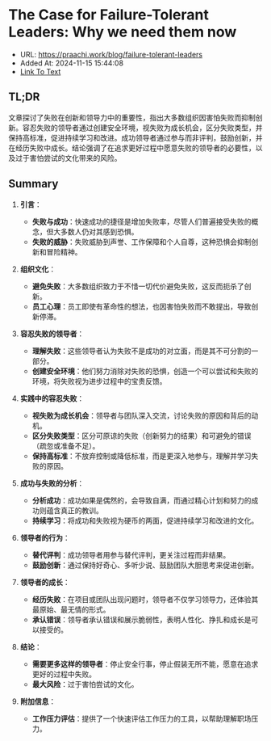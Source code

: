# The Case for Failure-Tolerant Leaders: Why we need them now
- URL: https://praachi.work/blog/failure-tolerant-leaders
- Added At: 2024-11-15 15:44:08
- [Link To Text](2024-11-15-the-case-for-failure-tolerant-leaders-why-we-need-them-now_raw.md)

## TL;DR
文章探讨了失败在创新和领导力中的重要性，指出大多数组织因害怕失败而抑制创新。容忍失败的领导者通过创建安全环境，视失败为成长机会，区分失败类型，并保持高标准，促进持续学习和改进。成功领导者通过参与而非评判，鼓励创新，并在经历失败中成长。结论强调了在追求更好过程中愿意失败的领导者的必要性，以及过于害怕尝试的文化带来的风险。

## Summary
1. **引言**：
   - **失败与成功**：快速成功的捷径是增加失败率，尽管人们普遍接受失败的概念，但大多数人仍对其感到恐惧。
   - **失败的威胁**：失败威胁到声誉、工作保障和个人自尊，这种恐惧会抑制创新和冒险精神。

2. **组织文化**：
   - **避免失败**：大多数组织致力于不惜一切代价避免失败，这反而扼杀了创新。
   - **员工心理**：员工即使有革命性的想法，也因害怕失败而不敢提出，导致创新停滞。

3. **容忍失败的领导者**：
   - **理解失败**：这些领导者认为失败不是成功的对立面，而是其不可分割的一部分。
   - **创建安全环境**：他们努力消除对失败的恐惧，创造一个可以尝试和失败的环境，将失败视为进步过程中的宝贵反馈。

4. **实践中的容忍失败**：
   - **视失败为成长机会**：领导者与团队深入交流，讨论失败的原因和背后的动机。
   - **区分失败类型**：区分可原谅的失败（创新努力的结果）和可避免的错误（疏忽或准备不足）。
   - **保持高标准**：不放弃控制或降低标准，而是更深入地参与，理解并学习失败的原因。

5. **成功与失败的分析**：
   - **分析成功**：成功如果是偶然的，会导致自满，而通过精心计划和努力的成功则蕴含真正的教训。
   - **持续学习**：将成功和失败视为硬币的两面，促进持续学习和改进的文化。

6. **领导者的行为**：
   - **替代评判**：成功领导者用参与替代评判，更关注过程而非结果。
   - **鼓励创新**：通过保持好奇心、多听少说、鼓励团队大胆思考来促进创新。

7. **领导者的成长**：
   - **经历失败**：在项目或团队出现问题时，领导者不仅学习领导力，还体验其最原始、最无情的形式。
   - **承认错误**：领导者承认错误和展示脆弱性，表明人性化、挣扎和成长是可以接受的。

8. **结论**：
   - **需要更多这样的领导者**：停止安全行事，停止假装无所不能，愿意在追求更好的过程中失败。
   - **最大风险**：过于害怕尝试的文化。

9. **附加信息**：
   - **工作压力评估**：提供了一个快速评估工作压力的工具，以帮助理解职场压力。
